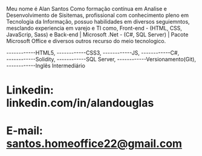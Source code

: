 Meu nome é Alan Santos Como formação contínua em Analise e Desenvolvimento de Sisitemas, profissional com conhecimento pleno em Tecnologia da Informação, possuo habilidades em diversos seguiemntos, mesclando experiencia em varejo e TI como, Front-end - (HTML, CSS, JavaScrip, Sass) e Back-end | Microsoft .Net - (C#, SQL Server) | Pacote Microsoft Office e diversos outros recurso do meio tecnologico.

------------HTML5, 
------------CSS3, 
------------JS, 
------------C#,  
------------Solidity, 
------------SQL Server, 
------------Versionamento(Git), 
------------Inglês Intermediário

# Linkedin: linkedin.com/in/alandouglas
# E-mail: santos.homeoffice22@gmail.com

